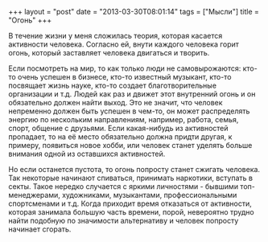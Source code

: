 +++
layout = "post"
date = "2013-03-30T08:01:14"
tags = ["Мысли"]
title = "Огонь"
+++

В течение жизни у меня сложилась теория, которая касается активности человека. Согласно ей, внути каждого человека горит огонь, который заставляет человека двигаться и творить.

Если посмотреть на мир, то как только люди не самовырожаются: кто-то очень успешен в бизнесе, кто-то известный музыкант, кто-то посвящает жизнь науке, кто-то создает благотворительные организации и т.д. Людей как раз и движет этот внутренний огонь и он обязательно должен найти выход. Это не значит, что человек непременно должен быть успешен в чем-то, он может распределять энергию по нескольким направлениям, например, работа, семья, спорт, общение с друзьями. Если какая-нибудь из активностей пропадает, то на её место обязательно должна придти другая, к примеру, появиться новое хобби, или человек станет уделять больше внимания одной из оставшихся активностей. 

Но если останется пустота, то огонь попросту станет сжигать человека. Так некоторые начинают спиваться, принимать наркотики, вступать в секты. Такое нередко случается с яркими личностями - бывшими топ-менеджерами, художниками, музыкантами, профессиональными спортсменами и т.д. Когда приходит время отказаться от активности, которая занимала большую часть времени, порой, невероятно трудно найти подобную по значимости альтернативу и человек попросту начинает сгорать.